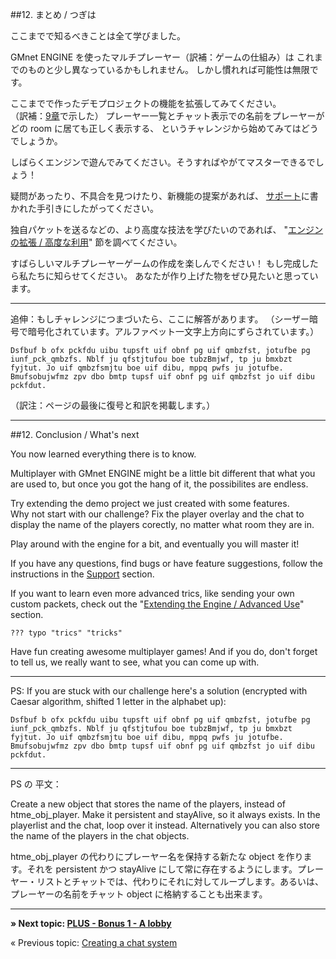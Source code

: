 ##12. まとめ / つぎは

ここまでで知るべきことは全て学びました。

GMnet ENGINE を使ったマルチプレーヤー（訳補：ゲームの仕組み）は
これまでのものと少し異なっているかもしれません。
しかし慣れれば可能性は無限です。

ここまでで作ったデモプロジェクトの機能を拡張してみてください。  
（訳補：[9章](tutorial/9_playerlist)で示した）
プレーヤー一覧とチャット表示での名前をプレーヤーがどの room に居ても正しく表示する、
というチャレンジから始めてみてはどうでしょうか。


しばらくエンジンで遊んでみてください。そうすればやがてマスターできるでしょう！

疑問があったり、不具合を見つけたり、新機能の提案があれば、
[サポート](index/#support)に書かれた手引きにしたがってください。

独自パケットを送るなどの、より高度な技法を学びたいのであれば、
"[エンジンの拡張 / 高度な利用](more/extending)" 節を調べてください。

すばらしいマルチプレーヤーゲームの作成を楽しんでください！
もし完成したら私たちに知らせてください。
あなたが作り上げた物をぜひ見たいと思っています。

---

追伸：もしチャレンジにつまづいたら、ここに解答があります。
（シーザー暗号で暗号化されています。アルファベット一文字上方向にずらされています。）

```
Dsfbuf b ofx pckfdu uibu tupsft uif obnf pg uif qmbzfst, jotufbe pg iunf_pck_qmbzfs. Nblf ju qfstjtufou boe tubzBmjwf, tp ju bmxbzt fyjtut. Jo uif qmbzfsmjtu boe uif dibu, mppq pwfs ju jotufbe. Bmufsobujwfmz zpv dbo bmtp tupsf uif obnf pg uif qmbzfst jo uif dibu pckfdut.
```

（訳注：ページの最後に復号と和訳を掲載します。）

---
##12. Conclusion / What's next

You now learned everything there is to know.

Multiplayer with GMnet ENGINE might be a little bit different that what you are used to, but once you got the hang of it, the possibilites are endless.

Try extending the demo project we just created with some features.  
Why not start with our challenge? Fix the player overlay and the chat to display the name of the players corectly, no matter what room they are in.

Play around with the engine for a bit, and eventually you will master it!

If you have any questions, find bugs or have feature suggestions, follow the instructions in the [Support](index/#support) section.

If you want to learn even more advanced trics, like sending your own custom packets, check out the "[Extending the Engine / Advanced Use](more/extending)" section.

    ??? typo "trics" "tricks"

Have fun creating awesome multiplayer games! And if you do, don't forget to  tell us, we really want to see, what you can come up with.

---

PS: If you are stuck with our challenge here's a solution (encrypted with Caesar algorithm, shifted 1 letter in the alphabet up):

```
Dsfbuf b ofx pckfdu uibu tupsft uif obnf pg uif qmbzfst, jotufbe pg iunf_pck_qmbzfs. Nblf ju qfstjtufou boe tubzBmjwf, tp ju bmxbzt fyjtut. Jo uif qmbzfsmjtu boe uif dibu, mppq pwfs ju jotufbe. Bmufsobujwfmz zpv dbo bmtp tupsf uif obnf pg uif qmbzfst jo uif dibu pckfdut.
```

---

PS の 平文：

Create a new object that stores the name of the players, instead of htme_obj_player. Make it persistent and stayAlive, so it always exists. In the playerlist and the chat, loop over it instead. Alternatively you can also store the name of the players in the chat objects.

htme_obj_player の代わりにプレーヤー名を保持する新たな object を作ります。それを persistent かつ stayAlive にして常に存在するようにします。プレーヤー・リストとチャットでは、代わりにそれに対してループします。あるいは、プレーヤーの名前をチャット object に格納することも出来ます。


---

**» Next topic: [PLUS - Bonus 1 - A lobby](./13_lobby)**

« Previous topic: [Creating a chat system](./11_chat)
